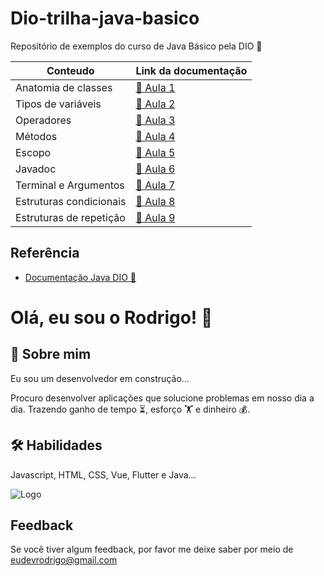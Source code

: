 # Dio-trilha-java-basico
Repositório de exemplos do curso de Java Básico pela DIO 💜

|Conteudo| Link da documentação|
----------|----------------------
|Anatomia de classes|[🔗 Aula 1](https://felipe-aguiar.gitbook.io/dio-java/gitbook/sintaxe/anatomia-das-classes)|
|Tipos de variáveis|[🔗 Aula 2](https://felipe-aguiar.gitbook.io/dio-java/gitbook/sintaxe/variaveis)|
|Operadores|[🔗  Aula 3](https://felipe-aguiar.gitbook.io/dio-java/gitbook/sintaxe/operadores)|
|Métodos|[🔗  Aula 4](https://felipe-aguiar.gitbook.io/dio-java/gitbook/sintaxe/metodos)|
|Escopo|[🔗  Aula 5](https://felipe-aguiar.gitbook.io/dio-java/gitbook/sintaxe/escopo)|
|Javadoc|[🔗  Aula 6](https://felipe-aguiar.gitbook.io/dio-java/gitbook/sintaxe/documentacao)|
|Terminal e Argumentos|[🔗  Aula 7](https://felipe-aguiar.gitbook.io/dio-java/gitbook/sintaxe/terminal-e-argumentos)|
|Estruturas condicionais |[🔗  Aula 8](https://felipe-aguiar.gitbook.io/dio-java/gitbook/sintaxe/terminal-e-argumentos)|
|Estruturas de repetição |[🔗  Aula 9](https://felipe-aguiar.gitbook.io/dio-java/gitbook/controle-de-fluxo/estruturas-de-repeticao)|

## Referência

 - [Documentação Java DIO 💜](https://felipe-aguiar.gitbook.io/dio-java)
 

# Olá, eu sou o Rodrigo! 👋

## 🚀 Sobre mim
Eu sou um desenvolvedor em construção...

Procuro desenvolver aplicações que solucione problemas em nosso dia a dia. Trazendo  ganho de tempo ⏳,  esforço 🏋️ e  dinheiro 💰.




## 🛠 Habilidades
Javascript, HTML, CSS, Vue, Flutter e Java...


![Logo](https://i.ibb.co/rGPctNzN/19d4ae8f-ff4b-4f3c-8e71-332a73f89c4d.jpg)


## Feedback

Se você tiver algum feedback, por favor me deixe saber por meio de eudevrodrigo@gmail.com

